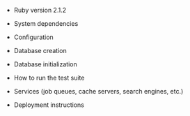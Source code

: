 

* Ruby version 2.1.2

* System dependencies

* Configuration

* Database creation

* Database initialization

* How to run the test suite

* Services (job queues, cache servers, search engines, etc.)

* Deployment instructions

